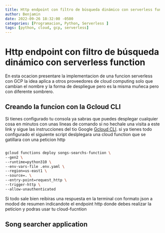 ```yaml
---
title: Http endpoint con filtro de búsqueda dinámico con serverless function
author: Benjamin
date: 2022-09-26 18:32:00 -0500
categories: [Programacion, Python, Serverless ]
tags: [python, cloud, gcp, serverless]
---
```


# Http endpoint con filtro de búsqueda dinámico con serverless function

En esta ocacion presentare la implementacion de una funcion serverless con GCP la idea aplica a otros proveedores de cloud computing solo que cambian el nombre y la forma de despliegue pero es la misma muñeca pero con diferente sombrero.

## Creando la funcion con la Gcloud CLI

Si tienes configurado tu consola ya sabras que puedes desplegar cualquier cosa en minutos con unas lineas de comando si no hechale una visita a este link y sigue las instrucciones del tio Google [Gcloud CLI](https://cloud.google.com/sdk/gcloud/). si ya tienes todo configurado el siguiente script deslplegara una cloud function que se gatillara con una peticion http

```bash

gcloud functions deploy songs-searchs-function \
--gen2 \
--runtime=python310 \
--env-vars-file .env.yaml \
--region=us-east1 \
--source=. \
--entry-point=request_http \
--trigger-http \
--allow-unauthenticated

```

Si todo sale bien reibiras una respuesta en la terminal con formato json a modod de resumen indicandote el endpoint http donde debes realizar la peticion y podras usar tu cloud-fucntion

## Song searcher application

